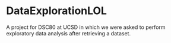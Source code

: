 # DataExplorationLOL
A project for DSC80 at UCSD in which we were asked to perform exploratory data analysis after retrieving a dataset.
